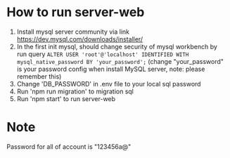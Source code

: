 # How to run server-web
1. Install mysql server community via link https://dev.mysql.com/downloads/installer/
2. In the first init mysql, should change security of mysql workbench by run query `ALTER USER 'root'@'localhost' IDENTIFIED WITH mysql_native_password BY 'your_password';` (change "your_password" is your password config when install MySQL server, note: please remember this)
3. Change 'DB_PASSWORD' in .env file to your local sql password
4. Run 'npm run migration' to migration sql 
5. Run 'npm start' to run server-web

# Note
Password for all of account is "123456a@"
